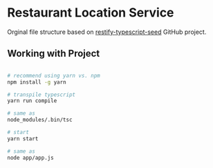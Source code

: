 # Restaurant Location Service

Orginal file structure based on [restify-typescript-seed](https://github.com/sulhome/restify-typescript-seed) GitHub project.

## Working with Project

```bash

# recommend using yarn vs. npm
npm install -g yarn

# transpile typescript
yarn run compile

# same as
node_modules/.bin/tsc

# start
yarn start

# same as
node app/app.js
```

